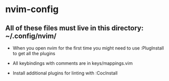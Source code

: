 # nvim-config

## All of these files must live in this directory: ~/.config/nvim/

* When you open nvim for the first time you might need to use :PlugInstall to get all the plugins

* All keybindings with comments are in keys/mappings.vim

* Install additional plugins for linting with :CocInstall
